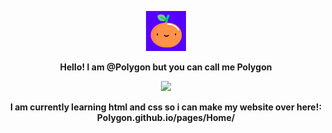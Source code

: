 <p align="center"><img src="43299220-4B50-4BAF-8D1A-8515F589A61B.png" width="64" height="64"></p>

<p align="center"><strong>Hello! I am @PoIygon but you can call me Polygon</strong></p>


<p align="center"><a href="https://github-readme-stats.vercel.app"><img src="https://github-readme-stats.vercel.app/api?username=PoIygon&show_icons=true&theme=dark"></a></p>


<p align="center"><strong>I am currently learning html and css so i can make my website over here!: PoIygon.github.io/pages/Home/</strong></p>
